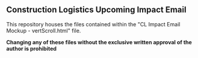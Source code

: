 ## Construction Logistics Upcoming Impact Email
This repository houses the files contained within the "CL Impact Email Mockup - vertScroll.html" file.

**Changing any of these files without the exclusive written approval of the author is prohibited**
